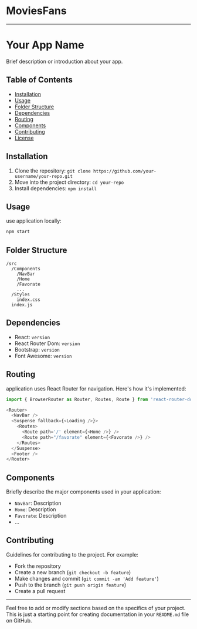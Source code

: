 # MoviesFans
---

# Your App Name

Brief description or introduction about your app.

## Table of Contents

- [Installation](#installation)
- [Usage](#usage)
- [Folder Structure](#folder-structure)
- [Dependencies](#dependencies)
- [Routing](#routing)
- [Components](#components)
- [Contributing](#contributing)
- [License](#license)

## Installation

1. Clone the repository: `git clone https://github.com/your-username/your-repo.git`
2. Move into the project directory: `cd your-repo`
3. Install dependencies: `npm install`

## Usage

use  application locally:

```bash
npm start
```

## Folder Structure


```
/src
  /Components
    /NavBar
    /Home
    /Favorate
    ...
  /Styles
    index.css
  index.js
```

## Dependencies

- React: `version`
- React Router Dom: `version`
- Bootstrap: `version`
- Font Awesome: `version`

## Routing

application uses React Router for navigation. Here's how it's implemented:

```javascript
import { BrowserRouter as Router, Routes, Route } from 'react-router-dom';

<Router>
  <NavBar />
  <Suspense fallback={<Loading />}>
    <Routes>
      <Route path='/' element={<Home />} />
      <Route path="/favorate" element={<Favorate />} />
    </Routes>
  </Suspense>
  <Footer />
</Router>
```

## Components

Briefly describe the major components used in your application:

- `NavBar`: Description
- `Home`: Description
- `Favorate`: Description
- ...

## Contributing

Guidelines for contributing to the project. For example:
- Fork the repository
- Create a new branch (`git checkout -b feature`)
- Make changes and commit (`git commit -am 'Add feature'`)
- Push to the branch (`git push origin feature`)
- Create a pull request


---

Feel free to add or modify sections based on the specifics of your project. This is just a starting point for creating documentation in your `README.md` file on GitHub.
